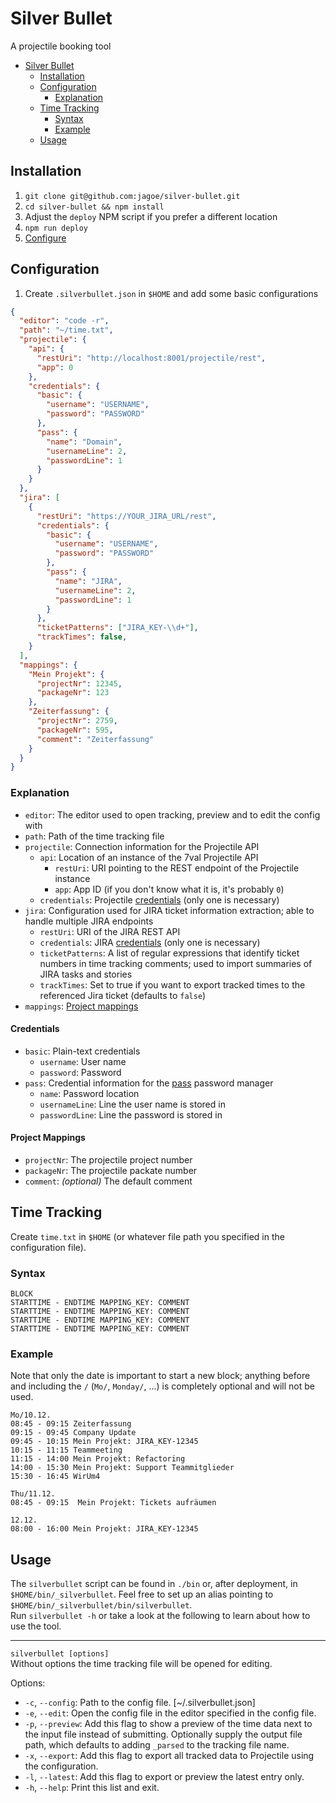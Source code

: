 # Silver Bullet

A projectile booking tool

* [Silver Bullet](#silver-bullet)
  * [Installation](#installation)
  * [Configuration](#configuration)
    * [Explanation](#explanation)
  * [Time Tracking](#time-tracking)
    * [Syntax](#syntax)
    * [Example](#example)
  * [Usage](#usage)

## Installation

1. `git clone git@github.com:jagoe/silver-bullet.git`
2. `cd silver-bullet && npm install`
3. Adjust the `deploy` NPM script if you prefer a different location
4. `npm run deploy`
5. [Configure](#configuration)

## Configuration

1. Create `.silverbullet.json` in `$HOME` and add some basic configurations

```json
{
  "editor": "code -r",
  "path": "~/time.txt",
  "projectile": {
    "api": {
      "restUri": "http://localhost:8001/projectile/rest",
      "app": 0
    },
    "credentials": {
      "basic": {
        "username": "USERNAME",
        "password": "PASSWORD"
      },
      "pass": {
        "name": "Domain",
        "usernameLine": 2,
        "passwordLine": 1
      }
    }
  },
  "jira": [
    {
      "restUri": "https://YOUR_JIRA_URL/rest",
      "credentials": {
        "basic": {
          "username": "USERNAME",
          "password": "PASSWORD"
        },
        "pass": {
          "name": "JIRA",
          "usernameLine": 2,
          "passwordLine": 1
        }
      },
      "ticketPatterns": ["JIRA_KEY-\\d+"],
      "trackTimes": false,
    }
  ],
  "mappings": {
    "Mein Projekt": {
      "projectNr": 12345,
      "packageNr": 123
    },
    "Zeiterfassung": {
      "projectNr": 2759,
      "packageNr": 595,
      "comment": "Zeiterfassung"
    }
  }
}
```

### Explanation

* `editor`: The editor used to open tracking, preview and to edit the config with
* `path`: Path of the time tracking file
* `projectile`: Connection information for the Projectile API
  * `api`: Location of an instance of the 7val Projectile API
    * `restUri`: URI pointing to the REST endpoint of the Projectile instance
    * `app`: App ID (if you don't know what it is, it's probably `0`)
  * `credentials`: Projectile [credentials](#credentials) (only one is necessary)
* `jira`: Configuration used for JIRA ticket information extraction; able to handle multiple JIRA endpoints
  * `restUri`: URI of the JIRA REST API
  * `credentials`: JIRA [credentials](#credentials) (only one is necessary)
  * `ticketPatterns`: A list of regular expressions that identify ticket numbers in time tracking comments; used to import summaries of JIRA tasks and stories
  * `trackTimes`: Set to true if you want to export tracked times to the referenced Jira ticket (defaults to `false`)
* `mappings`: [Project mappings](#project-mappings)

#### Credentials

* `basic`: Plain-text credentials
  * `username`: User name
  * `password`: Password
* `pass`: Credential information for the [pass](https://www.passwordstore.org/) password manager
  * `name`: Password location
  * `usernameLine`: Line the user name is stored in
  * `passwordLine`: Line the password is stored in

#### Project Mappings

* `projectNr`: The projectile project number
* `packageNr`: The projectile packate number
* `comment`: _(optional)_ The default comment

## Time Tracking

Create `time.txt` in `$HOME` (or whatever file path you specified in the configuration file).

### Syntax

```plain
BLOCK
STARTTIME - ENDTIME MAPPING_KEY: COMMENT
STARTTIME - ENDTIME MAPPING_KEY: COMMENT
STARTTIME - ENDTIME MAPPING_KEY: COMMENT
STARTTIME - ENDTIME MAPPING_KEY: COMMENT
```

### Example

Note that only the date is important to start a new block; anything before and including the `/` (`Mo/`, `Monday/`, ...)
is completely optional and will not be used.

```plain
Mo/10.12.
08:45 - 09:15 Zeiterfassung
09:15 - 09:45 Company Update
09:45 - 10:15 Mein Projekt: JIRA_KEY-12345
10:15 - 11:15 Teammeeting
11:15 - 14:00 Mein Projekt: Refactoring
14:00 - 15:30 Mein Projekt: Support Teammitglieder
15:30 - 16:45 WirUm4

Thu/11.12.
08:45 - 09:15  Mein Projekt: Tickets aufräumen

12.12.
08:00 - 16:00 Mein Projekt: JIRA_KEY-12345

```

## Usage

The `silverbullet` script can be found in `./bin` or, after deployment, in `$HOME/bin/_silverbullet`. Feel free to set
up an alias pointing to `$HOME/bin/_silverbullet/bin/silverbullet`.\
Run `silverbullet -h` or take a look at the following to learn about how to use the tool.

---

`silverbullet [options]`\
Without options the time tracking file will be opened for editing.

Options:

- `-c`, `--config`: Path to the config file. [~/.silverbullet.json]
- `-e`, `--edit`: Open the config file in the editor specified in the config file.
- `-p`, `--preview`: Add this flag to show a preview of the time data next to the input file instead of submitting.
  Optionally supply the output file path, which defaults to adding `_parsed` to the tracking file
  name.
- `-x`, `--export`: Add this flag to export all tracked data to Projectile using the configuration.
- `-l`, `--latest`: Add this flag to export or preview the latest entry only.
- `-h`, `--help`: Print this list and exit.
